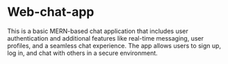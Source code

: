 # Web-chat-app
This is a basic MERN-based chat application that includes user authentication and additional features like real-time messaging, user profiles, and a seamless chat experience. The app allows users to sign up, log in, and chat with others in a secure environment.
